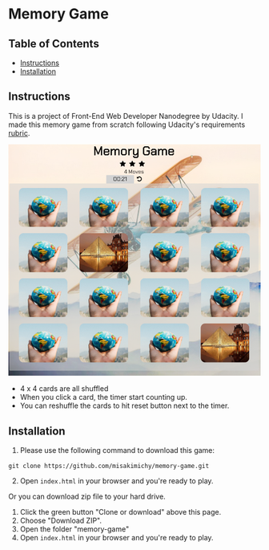 # Memory Game

## Table of Contents
- [Instructions](#instructions)
- [Installation](#installation)

## Instructions

This is a project of Front-End Web Developer Nanodegree by Udacity.
I made this memory game from scratch following Udacity's requirements [rubric](https://review.udacity.com/#!/rubrics/591/view).


![alt screenshot of this game](img/screenshot.png)

- 4 x 4 cards are all shuffled
- When you click a card, the timer start counting up.
- You can reshuffle the cards to hit reset button next to the timer.


## Installation
1. Please use the following command to download this game:
```
git clone https://github.com/misakimichy/memory-game.git
```
2. Open `index.html` in your browser and you're ready to play.


Or you can download zip file to your hard drive.
1. Click the green button "Clone or download" above this page.
2. Choose "Download ZIP".
3. Open the folder "memory-game"
4. Open `index.html` in your browser and you're ready to play.